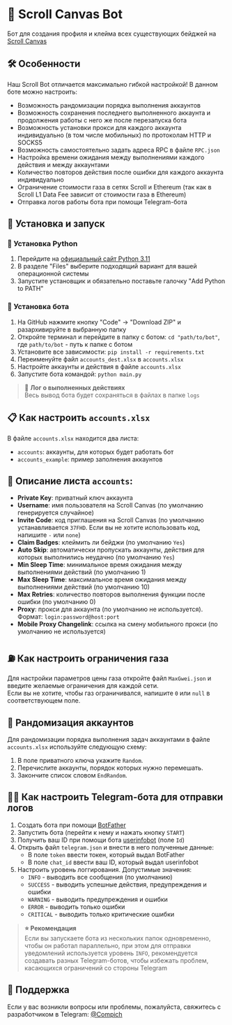 # 🤖 Scroll Canvas Bot
Бот для создания профиля и клейма всех существующих бейджей на [Scroll Canvas](https://scroll.io/canvas)

## 🛠 Особенности
Наш Scroll Bot отличается максимально гибкой настройкой! В данном боте можно настроить:
- Возможность рандомизации порядка выполнения аккаунтов
- Возможность сохранения последнего выполненного аккаунта и продолжения работы с него же после перезапуска бота
- Возможность установки прокси для каждого аккаунта индивидуально (в том числе мобильных) по протоколам HTTP и SOCKS5
- Возможность самостоятельно задать адреса RPC в файле `RPC.json`
- Настройка времени ожидания между выполнениями каждого действия и между аккаунтами
- Количество повторов действия после ошибки для каждого аккаунта индивидуально
- Ограничение стоимости газа в сетях Scroll и Ethereum (так как в Scroll L1 Data Fee зависит от стоимости газа в Ethereum)
- Отправка логов работы бота при помощи Telegram-бота

## 🚀 Установка и запуск
### 🐍 Установка Python
1. Перейдите на [официальный сайт Python 3.11](https://www.python.org/downloads/release/python-3119/)
2. В разделе "Files" выберите подходящий вариант для вашей операционной системы
3. Запустите установщик и обязательно поставьте галочку "Add Python to PATH"

### 🤖 Установка бота
1. На GitHub нажмите кнопку "Code" -> "Download ZIP" и разархивируйте в выбранную папку
2. Откройте терминал и перейдите в папку с ботом: `cd "path/to/bot"`, где `path/to/bot` - путь к папке с ботом
3. Установите все зависимости: `pip install -r requirements.txt`
4. Переименуйте файл `accounts_dest.xlsx` в `accounts.xlsx`
5. Настройте аккаунты и действия в файле `accounts.xlsx`
6. Запустите бота командой: `python main.py`

> 📃 **Лог о выполненных действиях**<br>
> Весь вывод бота будет сохраняться в файлах в папке `logs`

## 📋 Как настроить `accounts.xlsx`
В файле `accounts.xlsx` находится два листа:
- `accounts`: аккаунты, для которых будет работать бот
- `accounts_example`: пример заполнения аккаунтов

## 📖 Описание листа `accounts`:
- **Private Key**: приватный ключ аккаунта
- **Username**: имя пользователя на Scroll Canvas (по умолчанию генерируется случайное)
- **Invite Code**: код приглашения на Scroll Canvas (по умолчанию устанавливается `37FHD`. Если вы не хотите использовать код, напишите `-` или `none`)
- **Claim Badges**: клеймить ли бейджи (по умолчанию `Yes`)
- **Auto Skip**: автоматически пропускать аккаунты, действия для которых выполнились неудачно (по умолчанию `Yes`)
- **Min Sleep Time**: минимальное время ожидания между выполнениями действий (по умолчанию 1)
- **Max Sleep Time**: максимальное время ожидания между выполнениями действий (по умолчанию 10)
- **Max Retries**: количество повторов выполнения функции после ошибки (по умолчанию 0)
- **Proxy**: прокси для аккаунта (по умолчанию не используется). Формат: `login:password@host:port`
- **Mobile Proxy Changelink**: ссылка на смену мобильного прокси (по умолчанию не используется)

## ⛽️ Как настроить ограничения газа
Для настройки параметров цены газа откройте файл `MaxGwei.json` и введите желаемые ограничения для каждой сети.<br>
Если вы не хотите, чтобы газ ограничивался, напишите `0` или `null` в соответствующем поле.

## 🎲 Рандомизация аккаунтов
Для рандомизации порядка выполнения задач аккаунтами в файле `accounts.xlsx` используйте следующую схему:
1. В поле приватного ключа укажите `Random`.
2. Перечислите аккаунты, порядок которых нужно перемешать.
3. Закончите список словом `EndRandom`.

## 📃🤖 Как настроить Telegram-бота для отправки логов
1. Создать бота при помощи [BotFather](https://t.me/BotFather)
2. Запустить бота (перейти к нему и нажать кнопку `START`)
3. Получить ваш ID при помощи бота [userinfobot](https://t.me/userinfobot) (поле `Id`)
4. Открыть файл `telegram.json` и внести в него полученные данные:
   - В поле `token` ввести токен, который выдал BotFather
   - В поле `chat_id` ввести ваш ID, который выдал userinfobot
5. Настроить уровень логгирования. Допустимые значения:
   - `INFO` - выводить все сообщения (по умолчанию)
   - `SUCCESS` - выводить успешные действия, предупреждения и ошибки
   - `WARNING` - выводить предупреждения и ошибки
   - `ERROR` - выводить только ошибки
   - `CRITICAL` - выводить только критические ошибки

> **⭐️ Рекомендация**<br>
> Если вы запускаете бота из нескольких папок одновременно, чтобы он работал параллельно, 
> при этом для отправки уведомлений используется уровень `INFO`, рекомендуется создавать разных 
> Telegram-ботов, чтобы избежать проблем, касающихся ограничений со стороны Telegram

## 👤 Поддержка
Если у вас возникли вопросы или проблемы, пожалуйста, свяжитесь с разработчиком в Telegram: [@Compich](https://t.me/Compich)
